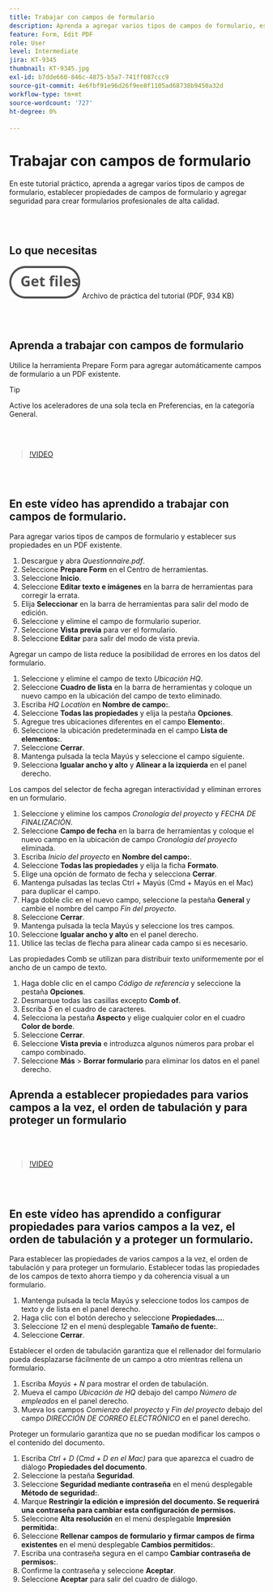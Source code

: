```yaml
---
title: Trabajar con campos de formulario
description: Aprenda a agregar varios tipos de campos de formulario, establecer propiedades de campos de formulario y agregar seguridad para crear formularios profesionales de alta calidad
feature: Form, Edit PDF
role: User
level: Intermediate
jira: KT-9345
thumbnail: KT-9345.jpg
exl-id: b7dde660-846c-4875-b5a7-741ff087ccc9
source-git-commit: 4e6fbf91e96d26f9ee8f1105ad68738b9450a32d
workflow-type: tm+mt
source-wordcount: '727'
ht-degree: 0%

---
```


# Trabajar con campos de formulario

En este tutorial práctico, aprenda a agregar varios tipos de campos de formulario, establecer propiedades de campos de formulario y agregar seguridad para crear formularios profesionales de alta calidad.

<br> 

## Lo que necesitas

[![Obtener archivo](../assets/Getfiles.svg)](../assets/Questionnaire.pdf)
Archivo de práctica del tutorial (PDF, 934 KB)

<br> 

## Aprenda a trabajar con campos de formulario

Utilice la herramienta Prepare Form para agregar automáticamente campos de formulario a un PDF existente.

>[!TIP]
>
>Active los aceleradores de una sola tecla en Preferencias, en la categoría General.

<br> 

>[!VIDEO](https://video.tv.adobe.com/v/3448514?quality=12&learn=on&hidetitle=true&captions=spa)

<br> 

## En este vídeo has aprendido a trabajar con campos de formulario.

Para agregar varios tipos de campos de formulario y establecer sus propiedades en un PDF existente.

1. Descargue y abra *Questionnaire.pdf*.
1. Seleccione **Prepare Form** en el Centro de herramientas.
1. Seleccione **Inicio**.
1. Seleccione **Editar texto e imágenes** en la barra de herramientas para corregir la errata.
1. Elija **Seleccionar** en la barra de herramientas para salir del modo de edición.
1. Seleccione y elimine el campo de formulario superior.
1. Seleccione **Vista previa** para ver el formulario.
1. Seleccione **Editar** para salir del modo de vista previa.

Agregar un campo de lista reduce la posibilidad de errores en los datos del formulario.

1. Seleccione y elimine el campo de texto *Ubicación HQ*.
1. Seleccione **Cuadro de lista** en la barra de herramientas y coloque un nuevo campo en la ubicación del campo de texto eliminado.
1. Escriba *HQ Location* en **Nombre de campo:**.
1. Seleccione **Todas las propiedades** y elija la pestaña **Opciones**.
1. Agregue tres ubicaciones diferentes en el campo **Elemento:**.
1. Seleccione la ubicación predeterminada en el campo **Lista de elementos:**.
1. Seleccione **Cerrar**.
1. Mantenga pulsada la tecla Mayús y seleccione el campo siguiente.
1. Selecciona **Igualar ancho y alto** y **Alinear a la izquierda** en el panel derecho.

Los campos del selector de fecha agregan interactividad y eliminan errores en un formulario.

1. Seleccione y elimine los campos *Cronología del proyecto* y *FECHA DE FINALIZACIÓN*.
1. Seleccione **Campo de fecha** en la barra de herramientas y coloque el nuevo campo en la ubicación de campo *Cronología del proyecto* eliminada.
1. Escriba *Inicio del proyecto* en **Nombre del campo:**.
1. Seleccione **Todas las propiedades** y elija la ficha **Formato**.
1. Elige una opción de formato de fecha y selecciona **Cerrar**.
1. Mantenga pulsadas las teclas Ctrl + Mayús (Cmd + Mayús en el Mac) para duplicar el campo.
1. Haga doble clic en el nuevo campo, seleccione la pestaña **General** y cambie el nombre del campo *Fin del proyecto*.
1. Seleccione **Cerrar**.
1. Mantenga pulsada la tecla Mayús y seleccione los tres campos.
1. Seleccione **Igualar ancho y alto** en el panel derecho.
1. Utilice las teclas de flecha para alinear cada campo si es necesario.

Las propiedades Comb se utilizan para distribuir texto uniformemente por el ancho de un campo de texto.

1. Haga doble clic en el campo *Código de referencia* y seleccione la pestaña **Opciones**.
1. Desmarque todas las casillas excepto **Comb of**.
1. Escriba *5* en el cuadro de caracteres.
1. Selecciona la pestaña **Aspecto** y elige cualquier color en el cuadro **Color de borde**.
1. Seleccione **Cerrar**.
1. Seleccione **Vista previa** e introduzca algunos números para probar el campo combinado.
1. Seleccione **Más** > **Borrar formulario** para eliminar los datos en el panel derecho.

## Aprenda a establecer propiedades para varios campos a la vez, el orden de tabulación y para proteger un formulario

<br> 

>[!VIDEO](https://video.tv.adobe.com/v/3439895?hidetitle=true&captions=spa)

<br> 

## En este vídeo has aprendido a configurar propiedades para varios campos a la vez, el orden de tabulación y a proteger un formulario.

Para establecer las propiedades de varios campos a la vez, el orden de tabulación y para proteger un formulario. Establecer todas las propiedades de los campos de texto ahorra tiempo y da coherencia visual a un formulario.

1. Mantenga pulsada la tecla Mayús y seleccione todos los campos de texto y de lista en el panel derecho.
1. Haga clic con el botón derecho y seleccione **Propiedades...**.
1. Seleccione *12* en el menú desplegable **Tamaño de fuente:**.
1. Seleccione **Cerrar**.

Establecer el orden de tabulación garantiza que el rellenador del formulario pueda desplazarse fácilmente de un campo a otro mientras rellena un formulario.

1. Escriba *Mayús + N* para mostrar el orden de tabulación.
1. Mueva el campo *Ubicación de HQ* debajo del campo *Número de empleados* en el panel derecho.
1. Mueva los campos *Comienzo del proyecto* y *Fin del proyecto* debajo del campo *DIRECCIÓN DE CORREO ELECTRÓNICO* en el panel derecho.

Proteger un formulario garantiza que no se puedan modificar los campos o el contenido del documento.

1. Escriba *Ctrl + D (Cmd + D en el Mac)* para que aparezca el cuadro de diálogo **Propiedades del documento**.
1. Seleccione la pestaña **Seguridad**.
1. Seleccione **Seguridad mediante contraseña** en el menú desplegable **Método de seguridad:**.
1. Marque **Restringir la edición e impresión del documento. Se requerirá una contraseña para cambiar esta configuración de permisos.**
1. Seleccione **Alta resolución** en el menú desplegable **Impresión permitida:**.
1. Seleccione **Rellenar campos de formulario y firmar campos de firma existentes** en el menú desplegable **Cambios permitidos:**.
1. Escriba una contraseña segura en el campo **Cambiar contraseña de permisos:**.
1. Confirme la contraseña y seleccione **Aceptar**.
1. Seleccione **Aceptar** para salir del cuadro de diálogo.
